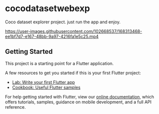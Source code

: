 # cocodatasetwebexp

Coco dataset explorer project.
just run the app and enjoy.







https://user-images.githubusercontent.com/102668537/168313468-ee1bf7d7-e167-48bb-9a97-4216fa1e5c25.mp4






## Getting Started




This project is a starting point for a Flutter application.

A few resources to get you started if this is your first Flutter project:

- [Lab: Write your first Flutter app](https://flutter.dev/docs/get-started/codelab)
- [Cookbook: Useful Flutter samples](https://flutter.dev/docs/cookbook)

For help getting started with Flutter, view our
[online documentation](https://flutter.dev/docs), which offers tutorials,
samples, guidance on mobile development, and a full API reference.
